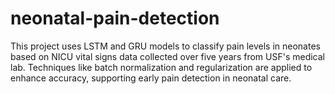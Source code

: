 # neonatal-pain-detection
This project uses LSTM and GRU models to classify pain levels in neonates based on NICU vital signs data collected over five years from USF's medical lab. Techniques like batch normalization and regularization are applied to enhance accuracy, supporting early pain detection in neonatal care.
